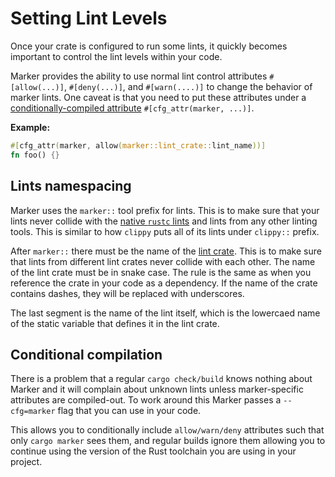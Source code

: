 # Setting Lint Levels

Once your crate is configured to run some lints, it quickly becomes important to control the lint levels within your code.

Marker provides the ability to use normal lint control attributes `#[allow(...)]`, `#[deny(...)]`, and `#[warn(....)]` to change the behavior of marker lints. One caveat is that you need to put these attributes under a [conditionally-compiled attribute](#conditional-compilation) `#[cfg_attr(marker, ...)]`.

**Example:**

```rust
#[cfg_attr(marker, allow(marker::lint_crate::lint_name))]
fn foo() {}
```

## Lints namespacing

Marker uses the `marker::` tool prefix for lints. This is to make sure that your lints never collide with the [native `rustc` lints](https://doc.rust-lang.org/rustc/lints/listing/index.html) and lints from any other linting tools. This is similar to how `clippy` puts all of its lints under `clippy::` prefix.

After `marker::` there must be the name of the [lint crate](./lint-crate-declaration.md). This is to make sure that lints from different lint crates never collide with each other. The name of the lint crate must be in snake case. The rule is the same as when you reference the crate in your code as a dependency. If the name of the crate contains dashes, they will be replaced with underscores.

The last segment is the name of the lint itself, which is the lowercaed name of the static variable that defines it in the lint crate.

## Conditional compilation

There is a problem that a regular `cargo check/build` knows nothing about Marker and it will complain about unknown lints unless marker-specific attributes are compiled-out. To work around this Marker passes a `--cfg=marker` flag that you can use in your code.

This allows you to conditionally include `allow/warn/deny` attributes such that only `cargo marker` sees them, and regular builds ignore them allowing you to continue using the version of the Rust toolchain you are using in your project.
